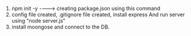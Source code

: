 1. npm init -y ----> creating package.json using this command
2. config file created, .gitignore file created, install express
   And run server using "node server.js"
3. install moongose and connect to the DB.

